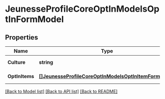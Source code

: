 # JeunesseProfileCoreOptInModelsOptInFormModel

## Properties
Name | Type | Description | Notes
------------ | ------------- | ------------- | -------------
**Culture** | **string** |  | [default to null]
**OptInItems** | [**[]JeunesseProfileCoreOptInModelsOptInItemFormModel**](Jeunesse.Profile.Core.OptIn.Models.OptInItemFormModel.md) |  | [default to null]

[[Back to Model list]](../README.md#documentation-for-models) [[Back to API list]](../README.md#documentation-for-api-endpoints) [[Back to README]](../README.md)


